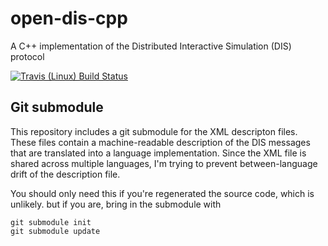 # open-dis-cpp
A C++ implementation of the Distributed Interactive Simulation (DIS) protocol


[![Travis (Linux) Build Status](https://travis-ci.org/open-dis/open-dis-cpp.svg?branch=master)](https://travis-ci.org/open-dis/open-dis-cpp)

## Git submodule
This repository includes a git submodule for the XML descripton files. These
files contain a machine-readable description of the DIS messages that are 
translated into a language implementation. Since the XML file is shared across
multiple languages, I'm trying to prevent between-language drift of the description
file.

You should only need this if you're regenerated the source code, which is unlikely.
but if you are, bring in the submodule with

~~~~
git submodule init
git submodule update
~~~~
